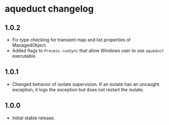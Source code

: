 # aqueduct changelog

## 1.0.2
- Fix type checking for transient map and list properties of ManagedObject.
- Added flags to `Process.runSync` that allow Windows user to use `aqueduct` executable.

## 1.0.1
- Changed behavior of isolate supervision. If an isolate has an uncaught exception, it logs the exception but does not restart the isolate.

## 1.0.0
- Initial stable release.
